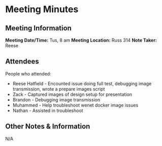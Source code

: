 # Meeting Minutes
## Meeting Information
**Meeting Date/Time:** Tus, 8 am
**Meeting Location:** Russ 314
**Note Taker:** Reese

## Attendees
People who attended:
- Reese Hatfield - Encounted issue doing full test, debugging image transmission, wrote a prepare images script
- Zack - Captured images of design setup for presentation
- Brandon - Debugging image transmission
- Muhammed - Help troubleshoot wenet docker image issues
- Nathan - Assisted in troubleshoot
## Other Notes & Information
N/A


